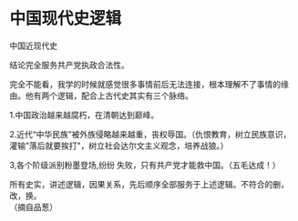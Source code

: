 # 中国现代史逻辑  
中国近现代史   

结论完全服务共产党执政合法性。 

完全不能看，我学的时候就感觉很多事情前后无法连接，根本理解不了事情的缘由。他有两个逻辑，配合上古代史其实有三个脉络。   

1.中国政治越来越腐朽，在清朝达到巅峰。  

2.近代“中华民族”被外族侵略越来越重，丧权辱国。（仇恨教育，树立民族意识，灌输"落后就要挨打"，树立社会达尔文主义观念，培养战狼。）  

3,各个阶级派别粉墨登场,纷纷 失败，只有共产党才能救中国。（五毛达成！）  

所有史实，讲述逻辑，因果关系，先后顺序全部服务于上述逻辑。不符合的删，改，换。   
（摘自品葱）
